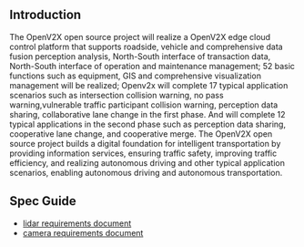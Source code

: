## Introduction

The OpenV2X open source project will realize a OpenV2X edge cloud control platform that supports
roadside, vehicle and comprehensive data fusion perception analysis, North-South interface of
transaction data, North-South interface of operation and maintenance management; 52 basic functions
such as equipment, GIS and comprehensive visualization management will be realized; Openv2x will
complete 17 typical application scenarios such as intersection collision warning, no pass
warning,vulnerable traffic participant collision warning, perception data sharing, collaborative
lane change in the first phase. And will complete 12 typical applications in the second phase such
as perception data sharing, cooperative lane change, and cooperative merge. The OpenV2X open source
project builds a digital foundation for intelligent transportation by providing information
services, ensuring traffic safety, improving traffic efficiency, and realizing autonomous driving
and other typical application scenarios, enabling autonomous driving and autonomous transportation.

## Spec Guide

- [lidar requirements document](/spec/lidar.md)
- [camera requirements document](https://github.com/open-v2x/docs/issues/101)
